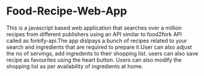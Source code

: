 # Food-Recipe-Web-App
This is a javascript based web application that searches over a million recipes from different publishers using an API similar to food2fork API called as forkify-api.The app dislpays a bunch of recipes related to your search and ingredients that are required to prepare it.User can also adjust the no of servings, add ingredents to their shopping list. users can also save recipe as favourites using the heart button. Users can also modify the shopping list as per availability of ingredients at home.

